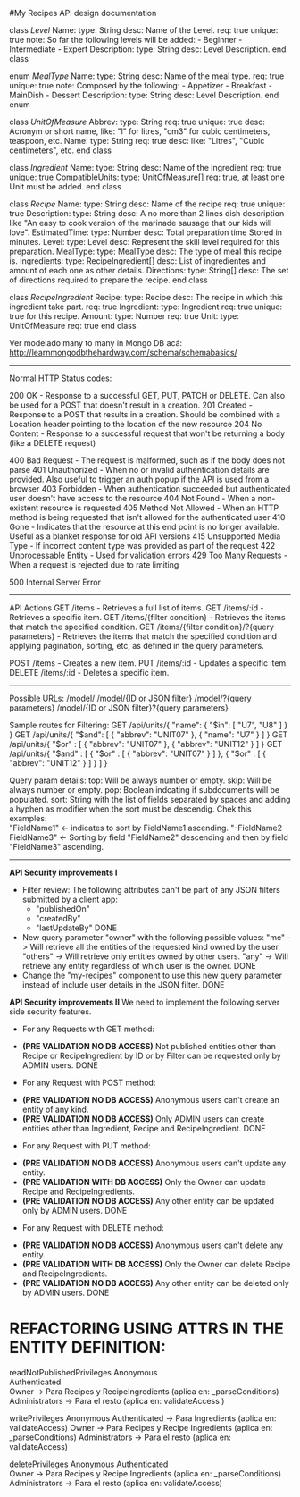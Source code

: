 #My Recipes API design documentation

class *Level*
    Name:
        type: String
        desc: Name of the Level.
        req: true
        unique: true
        note: So far the following levels will be added:
            - Beginner
            - Intermediate
            - Expert
    Description:
        type: String
        desc: Level Description.
end class

enum *MealType*
     Name:
        type: String
        desc: Name of the meal type.
        req: true
        unique: true
        note: Composed by the following:
            - Appetizer
            - Breakfast
            - MainDish
            - Dessert
    Description:
        type: String
        desc: Level Description.
end enum

class *UnitOfMeasure*
    Abbrev:
        type: String
        req: true
        unique: true
        desc: Acronym or short name, like: "l" for litres, "cm3" for cubic centimeters, teaspoon, etc.
    Name:
        type: String
        req: true
        desc: like: "Litres", "Cubic centimeters", etc.
end class

class *Ingredient*
    Name: 
        type: String
        desc: Name of the ingredient
        req: true
        unique: true
    CompatibleUnits:
        type: UnitOfMeasure[]
        req: true, at least one Unit must be added.
end class

class *Recipe*
    Name: 
        type: String
        desc: Name of the recipe
        req: true
        unique: true
    Description: 
        type: String
        desc: A no more than 2 lines dish description like "An easy to cook version of the marinade sausage that our kids will love".
    EstimatedTime: 
        type: Number
        desc: Total preparation time Stored in minutes. 
    Level:
        type: Level
        desc: Represent the skill level required for this preparation.
    MealType:
        type: MealType
        desc: The type of meal this recipe is.
    Ingredients: 
        type: RecipeIngredient[]
        desc: List of ingredientes and amount of each one as other details.
    Directions:
        type: String[]
        desc: The set of directions required to prepare the recipe.
end class

class *RecipeIngredient*
    Recipe:
        type: Recipe
        desc: The recipe in which this ingredient take part.
        req: true
    Ingredient:
        type: Ingredient
        req: true
        unique: true for this recipe.
    Amount:
        type: Number
        req: true
    Unit:
        type: UnitOfMeasure
        req: true
end class


Ver modelado many to many in Mongo DB acá: http://learnmongodbthehardway.com/schema/schemabasics/

-------------------------------------------------------
Normal HTTP Status codes:

200 OK - Response to a successful GET, PUT, PATCH or DELETE. Can also be used for a POST that doesn't result in a creation.
201 Created - Response to a POST that results in a creation. Should be combined with a Location header pointing to the location of the new resource
204 No Content - Response to a successful request that won't be returning a body (like a DELETE request)

400 Bad Request - The request is malformed, such as if the body does not parse
401 Unauthorized - When no or invalid authentication details are provided. Also useful to trigger an auth popup if the API is used from a browser
403 Forbidden - When authentication succeeded but authenticated user doesn't have access to the resource
404 Not Found - When a non-existent resource is requested
405 Method Not Allowed - When an HTTP method is being requested that isn't allowed for the authenticated user
410 Gone - Indicates that the resource at this end point is no longer available. Useful as a blanket response for old API versions
415 Unsupported Media Type - If incorrect content type was provided as part of the request
422 Unprocessable Entity - Used for validation errors
429 Too Many Requests - When a request is rejected due to rate limiting

500 Internal Server Error

-------------------------------------------------------------------
API Actions
GET /items - Retrieves a full list of items.
GET /items/:id - Retrieves a specific item.
GET /items/{filter condition} - Retrieves the items that match the specified condition.
GET /items/{filter condition}/?{query parameters} - Retrieves the items that match the specified condition and applying pagination, sorting, etc, as defined in the query parameters.


POST /items - Creates a new item.
PUT /items/:id - Updates a specific item.
DELETE /items/:id - Deletes a specific item.

------------------------------------------------------------

Possible URLs:
            /model/
            /model/{ID or JSON filter}
            /model/?{query parameters}
            /model/{ID or JSON filter}?{query parameters}


Sample routes for Filtering:
GET /api/units/{ "name": { "$in": [ "U7", "U8" ] } }
GET /api/units/{ "$and": [ { "abbrev": "UNIT07" }, { "name": "U7" } ] }
GET /api/units/{ "$or" : [ { "abbrev": "UNIT07" }, { "abbrev": "UNIT12" } ] }
GET /api/units/{ "$and" : [ { "$or" : [ { "abbrev": "UNIT07" } ] },  { "$or" : [ { "abbrev": "UNIT12" } ] } ] }

Query param details:
top: Will be always number or empty.
skip: Will be always number or empty.
pop: Boolean indcating if subdocuments will be populated.
sort: String with the list of fields separated by spaces and adding a hyphen as modifier when the sort must be descendig.
    Chek this examples:   
        "FieldName1"  <- indicates to sort by FieldName1 ascending.
        "-FieldName2 FieldName3" <- Sorting by field "FieldName2" descending and then by field "FieldName3" ascending. 

-------------------------------------------------------------------------------------------------------------

**API Security improvements I**

- Filter review: The following attributes can't be part of any JSON filters submitted by a client app:
    - "publishedOn"
    - "createdBy"
    - "lastUpdateBy"
DONE
- New query parameter "owner" with the following possible values:
    "me" -> Will retrieve all the entities of the requested kind owned by the user.
    "others" -> Will retrieve only entities owned by other users.
    "any" -> Will retrieve any entity regardless of which user is the owner.
DONE
- Change the "my-recipes" component to use this new query parameter instead of include user details in the JSON filter.
DONE

**API Security improvements II**
We need to implement the following server side security features.

 - For any Requests with GET method:
  + **(PRE  VALIDATION NO DB ACCESS)** Not published entities other than Recipe or RecipeIngredient by ID or by Filter can be requested only by ADMIN users.
    DONE
 - For any Request with POST method:
  + **(PRE  VALIDATION NO DB ACCESS)** Anonymous users can't create an entity of any kind.
  + **(PRE  VALIDATION NO DB ACCESS)** Only ADMIN users can create entities other than Ingredient, Recipe and RecipeIngredient.
    DONE
 - For any Request with PUT method:
  + **(PRE  VALIDATION NO DB ACCESS)** Anonymous users can't update any entity.
  + **(PRE  VALIDATION WITH DB ACCESS)** Only the Owner can update Recipe and RecipeIngredients.
  + **(PRE  VALIDATION NO DB ACCESS)** Any other entity can be updated only by ADMIN users.
    DONE
 - For any Request with DELETE method:
  + **(PRE  VALIDATION NO DB ACCESS)** Anonymous users can't delete any entity.
  + **(PRE  VALIDATION WITH DB ACCESS)** Only the Owner can delete Recipe and RecipeIngredients.
  + **(PRE  VALIDATION NO DB ACCESS)** Any other entity can be deleted only by ADMIN users.
    DONE

REFACTORING USING ATTRS IN THE ENTITY DEFINITION:
====================================================
readNotPublishedPrivileges
  Anonymous         
  Authenticated     
  Owner			    -> Para Recipes y RecipeIngredients 
	(aplica en: _parseConditions)
  Administrators	-> Para el resto 
	(aplica en: validateAccess )

writePrivileges
  Anonymous
  Authenticated		-> Para Ingredients
    (aplica en: validateAccess)
  Owner			    -> Para Recipes y Recipe Ingredients
    (aplica en: _parseConditions)
  Administrators	-> Para el resto
    (aplica en: validateAccess)

deletePrivileges
  Anonymous
  Authenticated		
  Owner			-> Para Recipes y Recipe Ingredients
    (aplica en: _parseConditions)
  Administrators	-> Para el resto
    (aplica en: validateAccess)
